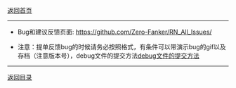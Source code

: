 [返回首页](./Home)

***

* Bug和建议反馈页面:
https://github.com/Zero-Fanker/RN_All_Issues/

- 注意：提单反馈bug的时候请务必按照格式，有条件可以带演示bug的gif以及存档（注意版本号），debug文件的提交方法[debug文件的提交方法](debug文件的处理方法)


***

[返回目录](./常见问题指南)